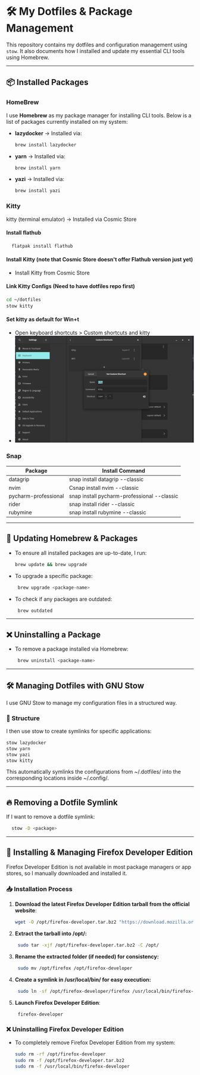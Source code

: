 # 🛠 My Dotfiles & Package Management

This repository contains my dotfiles and configuration management using `stow`. It also documents how I installed and update my essential CLI tools using Homebrew.

---

## 📦 Installed Packages

### HomeBrew

I use **Homebrew** as my package manager for installing CLI tools. Below is a list of packages currently installed on my system:

- **lazydocker** → Installed via:
  ```sh
  brew install lazydocker
- **yarn** → Installed via:
  ```sh
  brew install yarn
- **yazi** → Installed via:
  ```sh
  brew install yazi
  
### Kitty
kitty (terminal emulator) → Installed via Cosmic Store
#### Install flathub
```bash
  flatpak install flathub
```
#### Install Kitty (note that Cosmic Store doesn't offer Flathub version just yet)
- Install Kitty from Cosmic Store

#### Link Kitty Configs (Need to have dotfiles repo first)
```bash
cd ~/dotfiles
stow kitty
```
#### Set kitty as default for Win+t
- Open keyboard shortcuts > Custom shortcuts and kitty
- ![img_1.png](img_1.png)

### Snap
| Package       | Install Command                             |
|---------------|---------------------------------------------|
| datagrip | snap install datagrip --classic             |
| nvim | Csnap install nvim --classic                |
| pycharm-professional | snap install pycharm-professional --classic |
| rider | snap install rider --classic                |
| rubymine | snap install rubymine --classic             |

---

## 🔄 Updating Homebrew & Packages
- To ensure all installed packages are up-to-date, I run:
   ```sh
   brew update && brew upgrade

- To upgrade a specific package:
   ```sh
    brew upgrade <package-name>

- To check if any packages are outdated:
   ```sh
    brew outdated

---

## ❌ Uninstalling a Package
- To remove a package installed via Homebrew:
   ```sh
    brew uninstall <package-name>

---

## 🛠 Managing Dotfiles with GNU Stow
I use GNU Stow to manage my configuration files in a structured way.

### 📌 Structure
I then use stow to create symlinks for specific applications:
```
stow lazydocker
stow yarn
stow yazi
stow kitty
```
This automatically symlinks the configurations from ~/.dotfiles/ into the corresponding locations inside ~/.config/.

---

## 🔥 Removing a Dotfile Symlink
If I want to remove a dotfile symlink:
```sh
  stow -D <package>
```
---

## 🦊 Installing & Managing Firefox Developer Edition
Firefox Developer Edition is not available in most package managers or app stores, so I manually downloaded and installed it.
### 📥 Installation Process

1. **Download the latest Firefox Developer Edition tarball from the official website**:
   ```sh
   wget -O /opt/firefox-developer.tar.bz2 "https://download.mozilla.org/?product=firefox-devedition-latest-ssl&os=linux64&lang=en-US"
2. **Extract the tarball into /opt/:**
   ```sh
    sudo tar -xjf /opt/firefox-developer.tar.bz2 -C /opt/
3. **Rename the extracted folder (if needed) for consistency:**
   ```sh
    sudo mv /opt/firefox /opt/firefox-developer
4. **Create a symlink in /usr/local/bin/ for easy execution:**
   ```sh
    sudo ln -sf /opt/firefox-developer/firefox /usr/local/bin/firefox-developer
5. **Launch Firefox Developer Edition**:
   ```sh
    firefox-developer

### ❌ Uninstalling Firefox Developer Edition
- To completely remove Firefox Developer Edition from my system:
   ```sh
  sudo rm -rf /opt/firefox-developer
  sudo rm -f /opt/firefox-developer.tar.bz2
  sudo rm -f /usr/local/bin/firefox-developer
